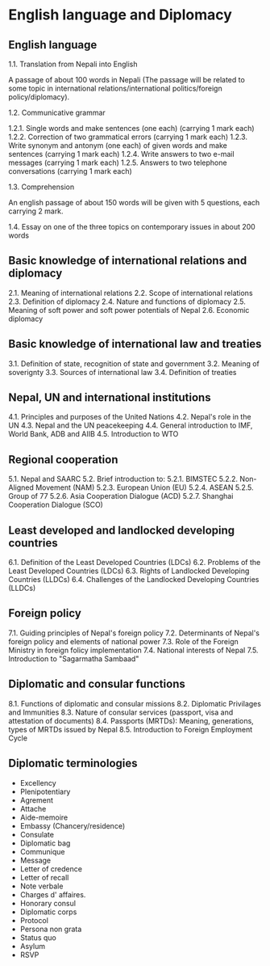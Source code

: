 # English language and Diplomacy

## English language

1.1. Translation from Nepali into English

A passage of about 100 words in Nepali (The passage will be related to some topic in international relations/international politics/foreign policy/diplomacy).

1.2. Communicative grammar

1.2.1. Single words and make sentences (one each) (carrying 1 mark each)
1.2.2. Correction of two grammatical errors (carrying 1 mark each)
1.2.3. Write synonym and antonym (one each) of given words and make sentences (carrying 1 mark each)
1.2.4. Write answers to two e-mail messages (carrying 1 mark each)
1.2.5. Answers to two telephone conversations (carrying 1 mark each)

1.3. Comprehension

An english passage of about 150 words will be given with 5 questions, each carrying 2 mark.

1.4. Essay on one of the three topics on contemporary issues in about 200 words

## Basic knowledge of international relations and diplomacy

2.1. Meaning of international relations
2.2. Scope of international relations
2.3. Definition of diplomacy
2.4. Nature and functions of diplomacy
2.5. Meaning of soft power and soft power potentials of Nepal
2.6. Economic diplomacy

## Basic knowledge of international law and treaties

3.1. Definition of state, recognition of state and government
3.2. Meaning of soverignty
3.3. Sources of international law
3.4. Definition of treaties

## Nepal, UN and international institutions

4.1. Principles and purposes of the United Nations
4.2. Nepal's role in the UN
4.3. Nepal and the UN peacekeeping
4.4. General introduction to IMF, World Bank, ADB and AIIB
4.5. Introduction to WTO

## Regional cooperation

5.1. Nepal and SAARC
5.2. Brief introduction to:
5.2.1. BIMSTEC
5.2.2. Non-Aligned Movement (NAM)
5.2.3. European Union (EU)
5.2.4. ASEAN
5.2.5. Group of 77
5.2.6. Asia Cooperation Dialogue (ACD)
5.2.7. Shanghai Cooperation Dialogue (SCO)

## Least developed and landlocked developing countries

6.1. Definition of the Least Developed Countries (LDCs)
6.2. Problems of the Least Developed Countries (LDCs)
6.3. Rights of Landlocked Developing Countries (LLDCs)
6.4. Challenges of the Landlocked Developing Countries (LLDCs)

## Foreign policy

7.1. Guiding principles of Nepal's foreign policy
7.2. Determinants of Nepal's foreign policy and elements of national power
7.3. Role of the Foreign Ministry in foreign folicy implementation
7.4. National interests of Nepal
7.5. Introduction to "Sagarmatha Sambaad"

## Diplomatic and consular functions

8.1. Functions of diplomatic and consular missions
8.2. Diplomatic Privilages and Immunities
8.3. Nature of consular services (passport, visa and attestation of documents)
8.4. Passports (MRTDs): Meaning, generations, types of MRTDs issued by Nepal
8.5. Introduction to Foreign Employment Cycle

## Diplomatic terminologies

- Excellency
- Plenipotentiary
- Agrement
- Attache
- Aide-memoire
- Embassy (Chancery/residence)
- Consulate
- Diplomatic bag
- Communique
- Message
- Letter of credence
- Letter of recall
- Note verbale
- Charges d' affaires.
- Honorary consul
- Diplomatic corps
- Protocol
- Persona non grata
- Status quo
- Asylum
- RSVP
